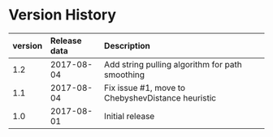  # Version History
 
 |            version |     Release data | Description |
 |:------------------ |:---------|:----------|
 1.2 | 2017-08-04| Add string pulling algorithm for path smoothing |
 1.1 | 2017-08-04| Fix issue #1, move to ChebyshevDistance heuristic |
 1.0 | 2017-08-01| Initial release |
